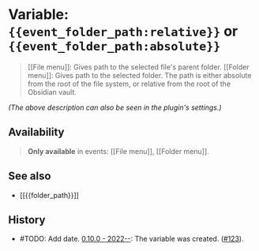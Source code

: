 # Variable: `{{event_folder_path:relative}}` or `{{event_folder_path:absolute}}`

> [[File menu]]: Gives path to the selected file's parent folder. [[Folder menu]]: Gives path to the selected folder. The path is either absolute from the root of the file system, or relative from the root of the Obsidian vault.

_(The above description can also be seen in the plugin's settings.)_

## Availability
> <strong>Only available</strong> in events: [[File menu]], [[Folder menu]].

## See also
- [[{{folder_path}}]]

## History
- #TODO: Add date. [0.10.0 - 2022--](https://github.com/Taitava/obsidian-shellcommands/blob/main/CHANGELOG.md#00---2022--): The variable was created. ([#123](https://github.com/Taitava/obsidian-shellcommands/issues/123)).
